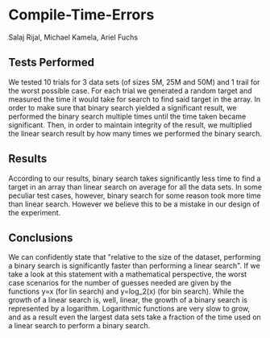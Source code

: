 # Compile-Time-Errors
Salaj Rijal, Michael Kamela, Ariel Fuchs

## Tests Performed
We tested 10 trials for 3 data sets (of sizes 5M, 25M and 50M) and 1 trail for the worst possible case. For each trial we generated a random target and measured the time it would take for search to find said target in the array. In order to make sure that binary search yielded a significant result, we performed the binary search multiple times until the time taken became significant. Then, in order to maintain integrity of the result, we multiplied the linear search result by how many times we performed the binary search.

## Results
According to our results, binary search takes significantly less time to find a target in an array than linear search on average for all the data sets. In some peculiar test cases, however,
binary search for some reason took more time than linear search. However we believe this to be a mistake in our design of the experiment.

## Conclusions
We can confidently state that "relative to the size of the dataset, performing a binary search is significantly faster than performing a linear search". If we take a look at this statement with a mathematical perspective, the worst case scenarios for the number of guesses needed are given by the functions y=x (for lin search) and y=log_2(x) (for bin search). While the growth of a linear search is, well, linear, the growth of a binary search is represented by a logarithm. Logarithmic functions are very slow to grow, and as a result even the largest data sets take a fraction of the time used on a linear search to perform a binary search.
